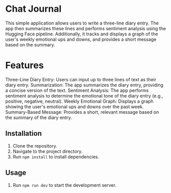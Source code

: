 # Chat Journal
This simple application allows users to write a three-line diary entry. The app then summarizes these lines and performs sentiment analysis using the Hugging Face pipeline. Additionally, it tracks and displays a graph of the user's weekly emotional ups and downs, and provides a short message based on the summary.


# Features
Three-Line Diary Entry: Users can input up to three lines of text as their diary entry.
Summarization: The app summarizes the diary entry, providing a concise version of the text.
Sentiment Analysis: The app performs sentiment analysis to determine the emotional tone of the diary entry (e.g., positive, negative, neutral).
Weekly Emotional Graph: Displays a graph showing the user's emotional ups and downs over the past week.
Summary-Based Message: Provides a short, relevant message based on the summary of the diary entry.


## Installation
1. Clone the repository.
2. Navigate to the project directory.
3. Run `npm install` to install dependencies.


## Usage
1. Run `npm run dev` to start the development server.

 
 
